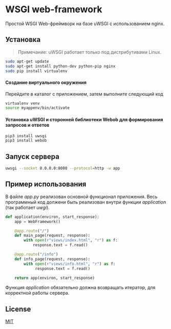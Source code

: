 # WSGI web-framework
Простой WSGI Web-фреймворк на базе uWSGI с использованием nginx.

## Установка
> Примечание: uWSGI работает только под дистрибутивами Linux.
```bash
sudo apt-get update
sudo apt-get install python-dev python-pip nginx
sudo pip install virtualenv
```
#### Создание виртуального окружения
Перейдите в каталог с приложением, затем выполните следующий код
```bash
virtualenv venv
source myappenv/bin/activate
```
#### Установка uWSGI и сторонней библиотеки Webob для формирования запросов и ответов
```bash
pip3 install uwsgi
pip3 install webob
```
## Запуск сервера
```bash
uwsgi --socket 0.0.0.0:8080 --protocol=http -w app
```
## Пример использования
В файле *app.py* реализован основной функционал приложения.
Весь программный код должени быть реализован внутри функции *application* (так работает *uwgi*).
```python
def application(environ, start_response):
    app = WebFramework()

    @app.route("/")
    def main_page(request, response):
        with open(r"views/index.html", "r") as f:
            response.text = f.read()

    @app.route("/info")
    def info_page(request, response):
        with open(r"views/info.html", "r") as f:
             response.text = f.read()

    return app(environ, start_response)
```
Функция *application* обязательно должна возвращать итератор, для корректной работы сервера.
## License
[MIT](https://choosealicense.com/licenses/mit/)
